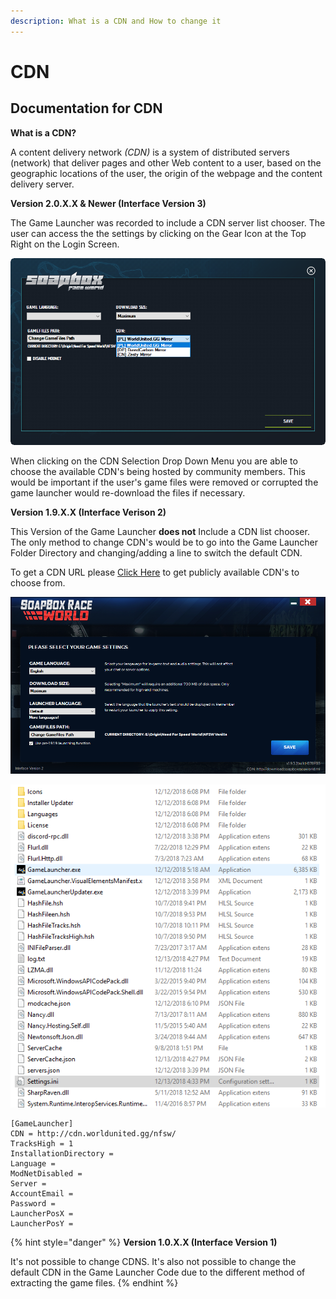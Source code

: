```yaml
---
description: What is a CDN and How to change it
---
```


# CDN

## **Documentation for CDN**

**What is a CDN?**

A content delivery network _\(CDN\)_ is a system of distributed servers \(network\) that deliver pages and other Web content to a user, based on the geographic locations of the user, the origin of the webpage and the content delivery server.

**Version 2.0.X.X & Newer \(Interface Version 3\)**

The Game Launcher was recorded to include a CDN server list chooser. The user can access the the settings by clicking on the Gear Icon at the Top Right on the Login Screen.

![Interface Version 3 Settings](../.gitbook/assets/game-launcher-interface-version-3-settings-cdn.PNG)

When clicking on the CDN Selection Drop Down Menu you are able to choose the available CDN's being hosted by community members. This would be important if the user's game files were removed or corrupted the game launcher would re-download the files if necessary.

**Version 1.9.X.X \(Interface Verison 2\)**

This Version of the Game Launcher **does not** Include a CDN list chooser. The only method to change CDN's would be to go into the Game Launcher Folder Directory and changing/adding a line to switch the default CDN.

To get a CDN URL please [Click Here](http://launcher.worldunited.gg/cdn_list.json) to get publicly available CDN's to choose from.

![](../.gitbook/assets/game-launcher-interface-version-2-settings-cdn.PNG)

![Game Launcher Directory \(Created by Windows Installer\)](../.gitbook/assets/game-launcher-interface-version-3-windows-explorer.PNG)

```
[GameLauncher]
CDN = http://cdn.worldunited.gg/nfsw/
TracksHigh = 1
InstallationDirectory = 
Language = 
ModNetDisabled = 
Server = 
AccountEmail = 
Password = 
LauncherPosX = 
LauncherPosY = 
```

{% hint style="danger" %}
**Version 1.0.X.X \(Interface Version 1\)**

It's not possible to change CDNS. It's also not possible to change the default CDN in the Game Launcher Code due to the different method of extracting the game files.
{% endhint %}

